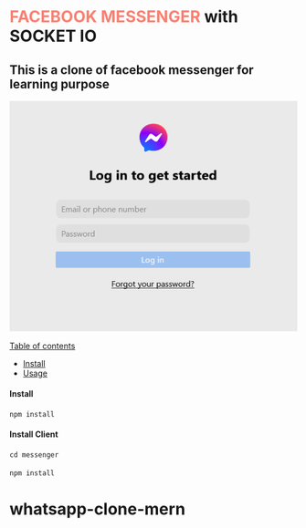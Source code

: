 <h1><span style="color:salmon" >FACEBOOK MESSENGER </span> with SOCKET IO</h1>

## This is a clone of facebook messenger for learning purpose

<img src="./messenger.png">

[Table of contents]()

- [Install](#install)
- [Usage](#usage)

#### Install

```shell
npm install
```

#### Install Client

```shell
cd messenger

npm install
```
# whatsapp-clone-mern
